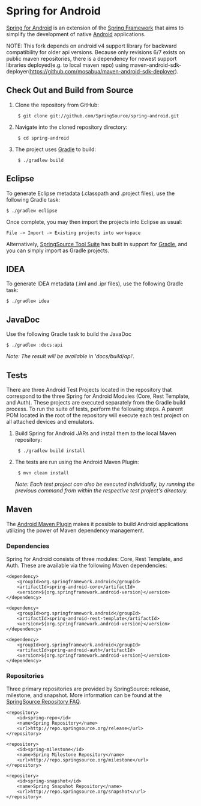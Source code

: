 # Spring for Android

[Spring for Android](http://www.springsource.org/spring-android) is an extension of the [Spring Framework](http://www.springsource.org/spring-framework) that aims to simplify the development of native [Android](http://developer.android.com/index.html) applications.

NOTE: This fork depends on android v4 support library for backward compatibility for older api versions. Because only revisions 6/7 exists on public maven repositories, there is a dependency for newest support libraries deployed(e.g. to local maven repo) using maven-android-sdk-deployer(https://github.com/mosabua/maven-android-sdk-deployer). 

## Check Out and Build from Source

1. Clone the repository from GitHub:

		$ git clone git://github.com/SpringSource/spring-android.git

2. Navigate into the cloned repository directory:

		$ cd spring-android

3. The project uses [Gradle](http://gradle.org/) to build:

		$ ./gradlew build

## Eclipse

To generate Eclipse metadata (.classpath and .project files), use the following Gradle task:

	$ ./gradlew eclipse

Once complete, you may then import the projects into Eclipse as usual:

	File -> Import -> Existing projects into workspace

Alternatively, [SpringSource Tool Suite](http://www.springsource.com/developer/sts) has built in support for [Gradle](http://gradle.org/), and you can simply import as Gradle projects.

## IDEA

To generate IDEA metadata (.iml and .ipr files), use the following Gradle task:

	$ ./gradlew idea

## JavaDoc

Use the following Gradle task to build the JavaDoc

	$ ./gradlew :docs:api

_Note: The result will be available in 'docs/build/api'._

## Tests

There are three Android Test Projects located in the repository that correspond to the three Spring for Android Modules (Core, Rest Template, and Auth). These projects are executed separately from the Gradle build process. To run the suite of tests, perform the following steps. A parent POM located in the root of the repository will execute each test project on all attached devices and emulators.

1. Build Spring for Android JARs and install them to the local Maven repository:

		$ ./gradlew build install

2. The tests are run using the Android Maven Plugin:

		$ mvn clean install

	_Note: Each test project can also be executed individually, by running the previous command from within the respective test project's directory._

## Maven

The [Android Maven Plugin](http://code.google.com/p/maven-android-plugin) makes it possible to build Android applications utilizing the power of Maven dependency management.

### Dependencies

Spring for Android consists of three modules: Core, Rest Template, and Auth. These are available via the following Maven dependencies:

	<dependency>
	    <groupId>org.springframework.android</groupId>
	    <artifactId>spring-android-core</artifactId>
	    <version>${org.springframework.android-version}</version>
	</dependency>

	<dependency>
	    <groupId>org.springframework.android</groupId>
	    <artifactId>spring-android-rest-template</artifactId>
	    <version>${org.springframework.android-version}</version>
	</dependency>

	<dependency>
	    <groupId>org.springframework.android</groupId>
	    <artifactId>spring-android-auth</artifactId>
	    <version>${org.springframework.android-version}</version>
	</dependency>

### Repositories

Three primary repositories are provided by SpringSource: release, milestone, and snapshot. More information can be found at the [SpringSource Repository FAQ](https://github.com/SpringSource/spring-framework/wiki/SpringSource-repository-FAQ).

	<repository>
		<id>spring-repo</id>
		<name>Spring Repository</name>
		<url>http://repo.springsource.org/release</url>
	</repository>	
		
	<repository>
		<id>spring-milestone</id>
		<name>Spring Milestone Repository</name>
		<url>http://repo.springsource.org/milestone</url>
	</repository>
	
	<repository>
		<id>spring-snapshot</id>
		<name>Spring Snapshot Repository</name>
		<url>http://repo.springsource.org/snapshot</url>
	</repository>

